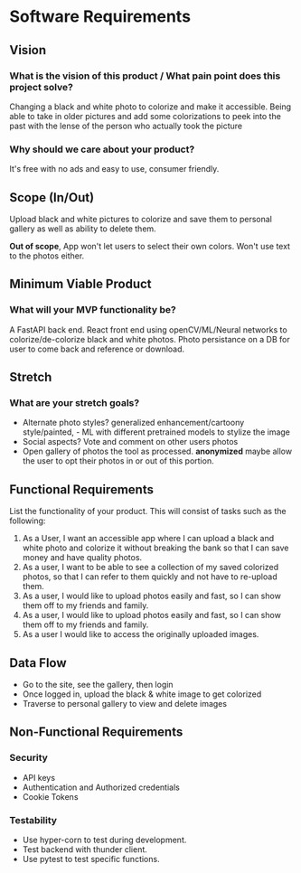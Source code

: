 # Software Requirements

## Vision

### What is the vision of this product / What pain point does this project solve?

Changing a black and white photo to colorize and make it accessible. Being able to take in older pictures and add some colorizations to peek into the past with the lense of the person who actually took the picture

### Why should we care about your product?

It's free with no ads and easy to use, consumer friendly.

## Scope (In/Out)

Upload black and white pictures to colorize and save them to personal gallery as well as ability to delete them.

**Out of scope**, App won't let users to select their own colors. Won't use text to the photos either.

## Minimum Viable Product

### What will your MVP functionality be?

A FastAPI back end. React front end using openCV/ML/Neural networks to colorize/de-colorize black and white photos.
Photo persistance on a DB for user to come back and reference or download.

## Stretch

### What are your stretch goals?

- Alternate photo styles? generalized enhancement/cartoony style/painted, - ML with different pretrained models to stylize the image
- Social aspects? Vote and comment on other users photos
- Open gallery of photos the tool as processed. **anonymized** maybe allow the user to opt their photos in or out of this portion.

## Functional Requirements

List the functionality of your product. This will consist of tasks such as the following:

1. As a User, I want an accessible app where I can upload a black and white photo and colorize it without breaking the bank so that I can save money and have quality photos.
2. As a user, I want to be able to see a collection of my saved colorized photos, so that I can refer to them quickly and not have to re-upload them.
3. As a user, I would like to upload photos easily and fast, so I can show them off to my friends and family.
4. As a user, I would like to upload photos easily and fast, so I can show them off to my friends and family.
5. As a user I would like to access the originally uploaded images.

## Data Flow

- Go to the site, see the gallery, then login
- Once logged in, upload the black & white image to get colorized
- Traverse to personal gallery to view and delete images

## Non-Functional Requirements

### Security

- API keys
- Authentication and Authorized credentials
- Cookie Tokens

### Testability

- Use hyper-corn to test during development.
- Test backend with thunder client.
- Use pytest to test specific functions.
